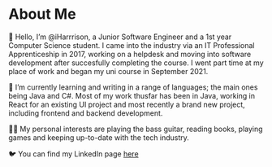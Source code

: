 # About Me

👋 Hello, I’m @iHarrrison, a Junior Software Engineer and a 1st year Computer Science student. I came into the industry via an IT Professional Apprenticeship in 2017,
working on a helpdesk and moving into software development after succesfully completing the course. I went part time at my place of work and began my uni course
in September 2021.

📙 I’m currently learning and writing in a range of languages; the main ones being Java and C#. Most of my work thusfar has been in Java, working in React for an existing UI project and most recently a brand new project, including frontend and backend development.

👨‍🦰 My personal interests are playing the bass guitar, reading books, playing games and keeping up-to-date with the tech industry.

🐦 You can find my LinkedIn page [here](https://www.linkedin.com/in/harrison-dickens-689696151/)
